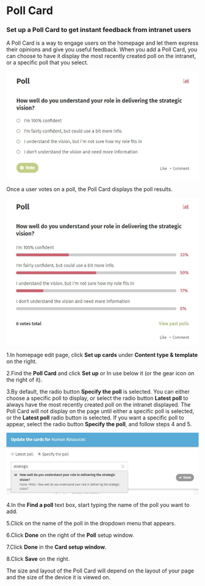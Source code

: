# Poll Card

### Set up a Poll Card to get instant feedback from intranet users

A Poll Card is a way to engage users on the homepage and let them express their opinions and give you useful feedback. When you add a Poll Card, you can choose to have it display the most recently created poll on the intranet, or a specific poll that you select.

![](../../../../.gitbook/assets/1%20%28114%29.jpg)

Once a user votes on a poll, the Poll Card displays the poll results.

![](../../../../.gitbook/assets/2%20%2819%29.jpg)

1.In homepage edit page, click **Set up cards** under **Content type & template** on the right.

2.Find the **Poll Card** and click **Set up** or In use below it \(or the gear icon on the right of it\).

3.By default, the radio button **Specify the poll** is selected. You can either choose a specific poll to display, or select the radio button **Latest poll** to always have the most recently created poll on the intranet displayed. The Poll Card will not display on the page until either a specific poll is selected, or the **Latest poll** radio button is selected. If you want a specific poll to appear, select the radio button **Specify the poll**, and follow steps 4 and 5.

![](../../../../.gitbook/assets/3%20%2859%29.jpg)



4.In the **Find a poll** text box, start typing the name of the poll you want to add.

5.Click on the name of the poll in the dropdown menu that appears.

6.Click **Done** on the right of the **Poll** setup window.

7.Click **Done** in the **Card setup window**.

8.Click **Save** on the right.

The size and layout of the Poll Card will depend on the layout of your page and the size of the device it is viewed on.


